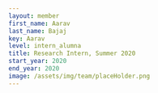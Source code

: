 ```yaml
---
layout: member
first_name: Aarav
last_name: Bajaj
key: Aarav
level: intern_alumna
title: Research Intern, Summer 2020
start_year: 2020
end_year: 2020     
image: /assets/img/team/placeHolder.png
---
```

